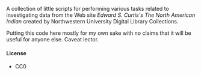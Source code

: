 A collection of little scripts for performing various tasks related to 
investigating data from the Web site *Edward S. Curtis's The North 
American Indian* created by Northwestern University Digital Library Collections.

Putting this code here mostly for my own sake with no claims that it 
will be useful for anyone else. Caveat lector.

#### License
* CC0